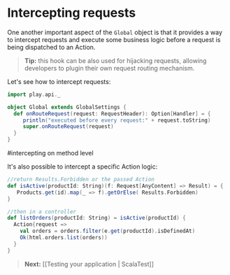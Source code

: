 # Intercepting requests

One another important aspect of  the ```Global``` object is that it provides a way to intercept requests and execute some business logic before a request is being dispatched to an Action. 

> **Tip:** this hook can be also used for hijacking requests, allowing developers to plugin their own request routing mechanism. 

Let's see how to intercept requests:

```scala
import play.api._

object Global extends GlobalSettings {
  def onRouteRequest(request: RequestHeader): Option[Handler] = {
     println("executed before every request:" + request.toString)
     super.onRouteRequest(request)
  }
}
```

#intercepting on method level

It's also possible to intercept a specific Action logic:

```scala
//return Results.Forbidden or the passed Action
def isActive(productId: String)(f: Request[AnyContent] => Result) = {
   Products.get(id).map(_ => f).getOrElse( Results.Forbidden) 
}

//then in a controller
def listOrders(productId: String) = isActive(productId) {
  Action{request => 
    val orders = orders.filter(e.get(productId).isDefinedAt)
    Ok(html.orders.list(orders))
  }
}
```

> **Next:** [[Testing your application | ScalaTest]]